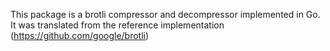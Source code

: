 This package is a brotli compressor and decompressor implemented in Go.
It was translated from the reference implementation (https://github.com/google/brotli)

